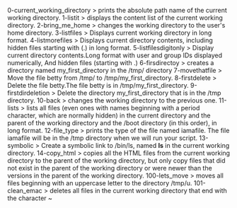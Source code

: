 0-current_working_directory > prints the absolute path name of the current working directory.
1-listit > displays the content list of the current working directory.
2-bring_me_home > changes the working directory to the user's home directory.
3-listfiles > Displays current working directory in long format.
4-listmorefiles > Displays current directory contents, including hidden files starting with (.) in long format.
5-listfilesdigitonly > Display current directory contents.Long format with user and group IDs displayed numerically, And hidden files (starting with .)
6-firsdirectoy > creates a directory named my_first_directory in the /tmp/ directory
7-movethatfile > Move the file betty from /tmp/ to /tmp/my_first_directory.
8-firstdelete > Delete the file betty.The file betty is in /tmp/my_first_directory.
9-firstdirdeletion > Delete the directory my_first_directory that is in the /tmp directory.
10-back > changes the working directory to the previous one.
11-lists > lists all files (even ones with names beginning with a period character, which are normally hidden) in the current directory and the parent of the working directory and the /boot directory (in this order), in long format.
12-file_type > prints the type of the file named iamafile. The file iamafile will be in the /tmp directory when we will run your script.
13-symbolic > Create a symbolic link to /bin/ls, named __ls__ in the current working directory.
14-copy_html > copies all the HTML files from the current working directory to the parent of the working directory, but only copy files that did not exist in the parent of the working directory or were newer than the versions in the parent of the working directory.
100-lets_move > moves all files beginning with an uppercase letter to the directory /tmp/u.
101-clean_emac >  deletes all files in the current working directory that end with the character ~
